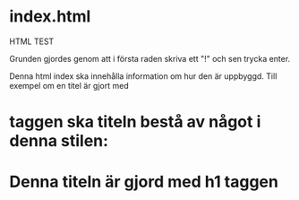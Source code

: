 # index.html
HTML TEST

Grunden gjordes genom att i första raden skriva ett "!" och sen trycka enter.

Denna html index ska innehålla information om hur den är uppbyggd. Till exempel om en titel är gjort med <h1> taggen ska titeln bestå av något i denna stilen:

<h1> Denna titeln är gjord med h1 taggen </h1>